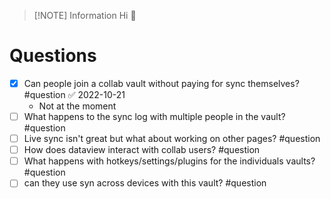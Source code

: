 
> [!NOTE] Information
> Hi 👋 




# Questions

- [x] Can people join a collab vault without paying for sync themselves? #question ✅ 2022-10-21
	- Not at the moment
- [ ] What happens to the sync log with multiple people in the vault? #question 
- [ ] Live sync isn't great but what about working on other pages? #question 
- [ ] How does dataview interact with collab users? #question 
- [ ] What happens with hotkeys/settings/plugins for the individuals vaults? #question
- [ ] can they use syn across devices with this vault? #question 